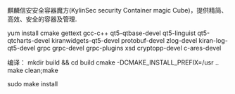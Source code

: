 麒麟信安安全容器魔方(KylinSec security Container magic Cube)，提供精简、高效、安全的容器及管理.

yum install cmake gettext gcc-c++ qt5-qtbase-devel qt5-linguist qt5-qtcharts-devel kiranwidgets-qt5-devel protobuf-devel zlog-devel kiran-log-qt5-devel grpc grpc-devel grpc-plugins xsd 
cryptopp-devel c-ares-devel

编译：
mkdir build && cd build
cmake -DCMAKE_INSTALL_PREFIX=/usr ..
make clean;make

sudo make install

